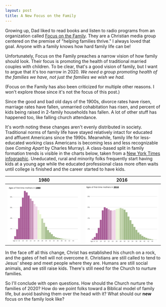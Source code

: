 ```yaml
---
layout: post
title: A New Focus on the Family
---
```


Growing up, Dad liked to read books and listen to radio programs from an organization called [Focus on the Family](https://en.wikipedia.org/wiki/Focus_on_the_Family). They are a Christian media group centered on the premise of "helping families thrive." I always loved that goal. Anyone with a family knows how hard family life can be!

Unfortunately, Focus on the Family preaches a narrow vision of how family should look. Their focus is promoting the health of traditional married couples with children. To be clear, that's a good vision of family, but I want to argue that it's too narrow in 2020. _We need a group promoting health of the families we have, not just the families we wish we had._

(Focus on the Family has also been criticized for multiple other reasons.  I won't explore those since it's not the focus of this post.)

Since the good and bad old days of the 1900s, divorce rates have risen, marriage rates have fallen, unmarried cohabitation has risen, and percent of kids being raised in 2-family households has fallen. A lot of other stuff has happened too, like falling church attendance. 

It's worth noting these changes aren't evenly distributed in society. Traditional norms of family life have stayed relatively intact for educated and affluent Americans since the 1990s. Meanwhile, family life for less-educated working class Americans is becoming less and less recognizable (see _Coming Apart_ by Charles Murray). A class-based split in family formation trends is visible in the charts below, taken from a [New York Times infographic](https://www.nytimes.com/interactive/2018/08/04/upshot/up-birth-age-gap.html). Uneducated, rural and minority folks frequently start having kids at a young age while the educated professional class more often waits until college is finished and the career started to have kids.


1980             |  2016
:-------------------------:|:-------------------------:
| ![_config.yml](/images/Mothers_Age_1980.png)  |  ![_config.yml](/images/Mothers_Age_2016.png) |

In the face off all this change, Christ has established his church on a rock, and the gates of hell will not overcome it. Christians are still called to tend to Jesus' sheep and meet people where they are. Humans are still social animals, and we still raise kids. There's still need for the Church to nurture families. 

So I'll conclude with open questions. How should the Church nurture the families of 2020? How do we point folks toward a Biblical model of family life, but avoid bashing them over the head with it? What should our __new__ focus on the family look like?
